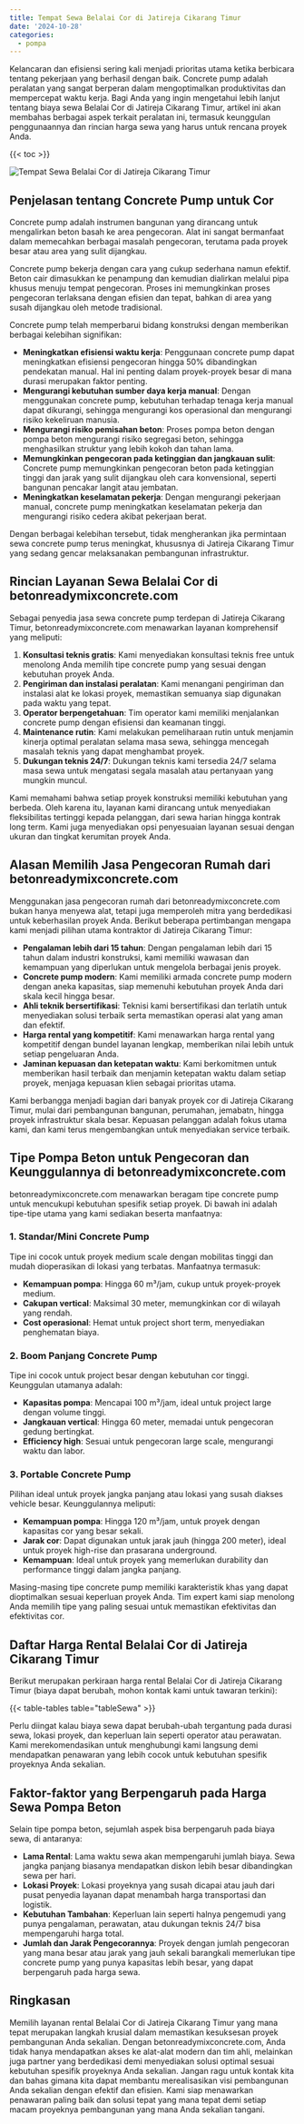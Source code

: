 ```yaml
---
title: Tempat Sewa Belalai Cor di Jatireja Cikarang Timur
date: '2024-10-28'
categories:
  - pompa
---
```


Kelancaran dan efisiensi sering kali menjadi prioritas utama ketika berbicara tentang pekerjaan yang berhasil dengan baik. Concrete pump adalah peralatan yang sangat berperan dalam mengoptimalkan produktivitas dan mempercepat waktu kerja. Bagi Anda yang ingin mengetahui lebih lanjut tentang biaya sewa Belalai Cor di Jatireja Cikarang Timur, artikel ini akan membahas berbagai aspek terkait peralatan ini, termasuk keunggulan penggunaannya dan rincian harga sewa yang harus untuk rencana proyek Anda.

{{< toc >}}

![Tempat Sewa Belalai Cor di Jatireja Cikarang Timur](https://betoncor8.github.io/pump/concrete-pump%20(7).png)

## Penjelasan tentang Concrete Pump untuk Cor

Concrete pump adalah instrumen bangunan yang dirancang untuk mengalirkan beton basah ke area pengecoran. Alat ini sangat bermanfaat dalam memecahkan berbagai masalah pengecoran, terutama pada proyek besar atau area yang sulit dijangkau.

Concrete pump bekerja dengan cara yang cukup sederhana namun efektif. Beton cair dimasukkan ke penampung dan kemudian dialirkan melalui pipa khusus menuju tempat pengecoran. Proses ini memungkinkan proses pengecoran terlaksana dengan efisien dan tepat, bahkan di area yang susah dijangkau oleh metode tradisional.

Concrete pump telah memperbarui bidang konstruksi dengan memberikan berbagai kelebihan signifikan:

- **Meningkatkan efisiensi waktu kerja**: Penggunaan concrete pump dapat meningkatkan efisiensi pengecoran hingga 50% dibandingkan pendekatan manual. Hal ini penting dalam proyek-proyek besar di mana durasi merupakan faktor penting.
- **Mengurangi kebutuhan sumber daya kerja manual**: Dengan menggunakan concrete pump, kebutuhan terhadap tenaga kerja manual dapat dikurangi, sehingga mengurangi kos operasional dan mengurangi risiko kekeliruan manusia.
- **Mengurangi risiko pemisahan beton**: Proses pompa beton dengan pompa beton mengurangi risiko segregasi beton, sehingga menghasilkan struktur yang lebih kokoh dan tahan lama.
- **Memungkinkan pengecoran pada ketinggian dan jangkauan sulit**: Concrete pump memungkinkan pengecoran beton pada ketinggian tinggi dan jarak yang sulit dijangkau oleh cara konvensional, seperti bangunan pencakar langit atau jembatan.
- **Meningkatkan keselamatan pekerja**: Dengan mengurangi pekerjaan manual, concrete pump meningkatkan keselamatan pekerja dan mengurangi risiko cedera akibat pekerjaan berat.

Dengan berbagai kelebihan tersebut, tidak mengherankan jika permintaan sewa concrete pump terus meningkat, khususnya di Jatireja Cikarang Timur yang sedang gencar melaksanakan pembangunan infrastruktur.

## Rincian Layanan Sewa Belalai Cor di betonreadymixconcrete.com

Sebagai penyedia jasa sewa concrete pump terdepan di Jatireja Cikarang Timur, betonreadymixconcrete.com menawarkan layanan komprehensif yang meliputi:

1. **Konsultasi teknis gratis**: Kami menyediakan konsultasi teknis free untuk menolong Anda memilih tipe concrete pump yang sesuai dengan kebutuhan proyek Anda.
2. **Pengiriman dan instalasi peralatan**: Kami menangani pengiriman dan instalasi alat ke lokasi proyek, memastikan semuanya siap digunakan pada waktu yang tepat.
3. **Operator berpengetahuan**: Tim operator kami memiliki menjalankan concrete pump dengan efisiensi dan keamanan tinggi.
4. **Maintenance rutin**: Kami melakukan pemeliharaan rutin untuk menjamin kinerja optimal peralatan selama masa sewa, sehingga mencegah masalah teknis yang dapat menghambat proyek.
5. **Dukungan teknis 24/7**: Dukungan teknis kami tersedia 24/7 selama masa sewa untuk mengatasi segala masalah atau pertanyaan yang mungkin muncul.

Kami memahami bahwa setiap proyek konstruksi memiliki kebutuhan yang berbeda. Oleh karena itu, layanan kami dirancang untuk menyediakan fleksibilitas tertinggi kepada pelanggan, dari sewa harian hingga kontrak long term. Kami juga menyediakan opsi penyesuaian layanan sesuai dengan ukuran dan tingkat kerumitan proyek Anda.

## Alasan Memilih Jasa Pengecoran Rumah dari betonreadymixconcrete.com

Menggunakan jasa pengecoran rumah dari betonreadymixconcrete.com bukan hanya menyewa alat, tetapi juga memperoleh mitra yang berdedikasi untuk keberhasilan proyek Anda. Berikut beberapa pertimbangan mengapa kami menjadi pilihan utama kontraktor di Jatireja Cikarang Timur:

- **Pengalaman lebih dari 15 tahun**: Dengan pengalaman lebih dari 15 tahun dalam industri konstruksi, kami memiliki wawasan dan kemampuan yang diperlukan untuk mengelola berbagai jenis proyek.
- **Concrete pump modern**: Kami memiliki armada concrete pump modern dengan aneka kapasitas, siap memenuhi kebutuhan proyek Anda dari skala kecil hingga besar.
- **Ahli teknik bersertifikasi**: Teknisi kami bersertifikasi dan terlatih untuk menyediakan solusi terbaik serta memastikan operasi alat yang aman dan efektif.
- **Harga rental yang kompetitif**: Kami menawarkan harga rental yang kompetitif dengan bundel layanan lengkap, memberikan nilai lebih untuk setiap pengeluaran Anda.
- **Jaminan kepuasan dan ketepatan waktu**: Kami berkomitmen untuk memberikan hasil terbaik dan menjamin ketepatan waktu dalam setiap proyek, menjaga kepuasan klien sebagai prioritas utama.

Kami berbangga menjadi bagian dari banyak proyek cor di Jatireja Cikarang Timur, mulai dari pembangunan bangunan, perumahan, jemabatn, hingga proyek infrastruktur skala besar. Kepuasan pelanggan adalah fokus utama kami, dan kami terus mengembangkan untuk menyediakan service terbaik.

## Tipe Pompa Beton untuk Pengecoran dan Keunggulannya di betonreadymixconcrete.com

betonreadymixconcrete.com menawarkan beragam tipe concrete pump untuk mencukupi kebutuhan spesifik setiap proyek. Di bawah ini adalah tipe-tipe utama yang kami sediakan beserta manfaatnya:

### 1\. Standar/Mini Concrete Pump

Tipe ini cocok untuk proyek medium scale dengan mobilitas tinggi dan mudah dioperasikan di lokasi yang terbatas. Manfaatnya termasuk:

- **Kemampuan pompa**: Hingga 60 m³/jam, cukup untuk proyek-proyek medium.
- **Cakupan vertical**: Maksimal 30 meter, memungkinkan cor di wilayah yang rendah.
- **Cost operasional**: Hemat untuk project short term, menyediakan penghematan biaya.

### 2\. Boom Panjang Concrete Pump

Tipe ini cocok untuk project besar dengan kebutuhan cor tinggi. Keunggulan utamanya adalah:

- **Kapasitas pompa**: Mencapai 100 m³/jam, ideal untuk project large dengan volume tinggi.
- **Jangkauan vertical**: Hingga 60 meter, memadai untuk pengecoran gedung bertingkat.
- **Efficiency high**: Sesuai untuk pengecoran large scale, mengurangi waktu dan labor.

### 3\. Portable Concrete Pump

Pilihan ideal untuk proyek jangka panjang atau lokasi yang susah diakses vehicle besar. Keunggulannya meliputi:

- **Kemampuan pompa**: Hingga 120 m³/jam, untuk proyek dengan kapasitas cor yang besar sekali.
- **Jarak cor**: Dapat digunakan untuk jarak jauh (hingga 200 meter), ideal untuk proyek high-rise dan prasarana underground.
- **Kemampuan**: Ideal untuk proyek yang memerlukan durability dan performance tinggi dalam jangka panjang.

Masing-masing tipe concrete pump memiliki karakteristik khas yang dapat dioptimalkan sesuai keperluan proyek Anda. Tim expert kami siap menolong Anda memilih tipe yang paling sesuai untuk memastikan efektivitas dan efektivitas cor.

## Daftar Harga Rental Belalai Cor di Jatireja Cikarang Timur

Berikut merupakan perkiraan harga rental Belalai Cor di Jatireja Cikarang Timur (biaya dapat berubah, mohon kontak kami untuk tawaran terkini):

{{< table-tables table="tableSewa" >}}

Perlu diingat kalau biaya sewa dapat berubah-ubah tergantung pada durasi sewa, lokasi proyek, dan keperluan lain seperti operator atau perawatan. Kami merekomendasikan untuk menghubungi kami langsung demi mendapatkan penawaran yang lebih cocok untuk kebutuhan spesifik proyeknya Anda sekalian.

## Faktor-faktor yang Berpengaruh pada Harga Sewa Pompa Beton

Selain tipe pompa beton, sejumlah aspek bisa berpengaruh pada biaya sewa, di antaranya:

- **Lama Rental**: Lama waktu sewa akan mempengaruhi jumlah biaya. Sewa jangka panjang biasanya mendapatkan diskon lebih besar dibandingkan sewa per hari.
- **Lokasi Proyek**: Lokasi proyeknya yang susah dicapai atau jauh dari pusat penyedia layanan dapat menambah harga transportasi dan logistik.
- **Kebutuhan Tambahan**: Keperluan lain seperti halnya pengemudi yang punya pengalaman, perawatan, atau dukungan teknis 24/7 bisa mempengaruhi harga total.
- **Jumlah dan Jarak Pengecorannya**: Proyek dengan jumlah pengecoran yang mana besar atau jarak yang jauh sekali barangkali memerlukan tipe concrete pump yang punya kapasitas lebih besar, yang dapat berpengaruh pada harga sewa.

## Ringkasan

Memilih layanan rental Belalai Cor di Jatireja Cikarang Timur yang mana tepat merupakan langkah krusial dalam memastikan kesuksesan proyek pembangunan Anda sekalian. Dengan betonreadymixconcrete.com, Anda tidak hanya mendapatkan akses ke alat-alat modern dan tim ahli, melainkan juga partner yang berdedikasi demi menyediakan solusi optimal sesuai kebutuhan spesifik proyeknya Anda sekalian. Jangan ragu untuk kontak kita dan bahas gimana kita dapat membantu merealisasikan visi pembangunan Anda sekalian dengan efektif dan efisien. Kami siap menawarkan penawaran paling baik dan solusi tepat yang mana tepat demi setiap macam proyeknya pembangunan yang mana Anda sekalian tangani.
